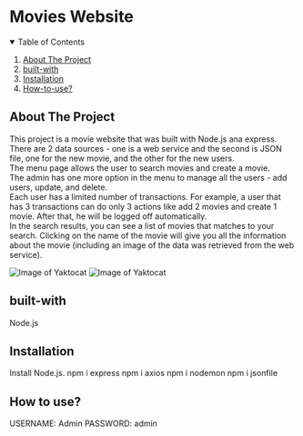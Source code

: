 # Movies Website
<!-- TABLE OF CONTENTS -->
<details open="open">
  <summary>Table of Contents</summary>
  <ol>
    <li><a href="#about-the-project">About The Project</a></li>
    <li><a href="#built-with">built-with</a></li>
    <li><a href="#installation">Installation</a></li>
    <li><a href="#how-to-use">How-to-use?</a></li>
  </ol>
</details>

## About The Project
This project is a movie website that was built with Node.js ana express.</br>
There are 2 data sources - one is a web service and the second is JSON file, one for the new movie, and the other for the new users.</br>
The menu page allows the user to search movies and create a movie.</br>
The admin has one more option in the menu to manage all the users - add users, update, and delete.</br>
Each user has a limited number of transactions. For example, a user that has 3 transactions can do only 3 actions like add 2 movies and create 1 movie. After that, he will be logged off automatically.</br>
In the search results, you can see a list of movies that matches to your search. Clicking on the name of the movie will give you all the information about the movie (including an image of the data was retrieved from the web service).


![Image of Yaktocat](https://github.com/yardenavraham/Search-Movies-App/blob/movies-project/searchmoviespic.jpeg)
![Image of Yaktocat](https://github.com/yardenavraham/Search-Movies-App/blob/movies-project/searchmoviesresultspic.jpeg)


## built-with

Node.js 

## Installation

Install Node.js.
npm i express
npm i axios
npm i nodemon
npm i jsonfile

## How to use?
USERNAME: Admin 
PASSWORD: admin

